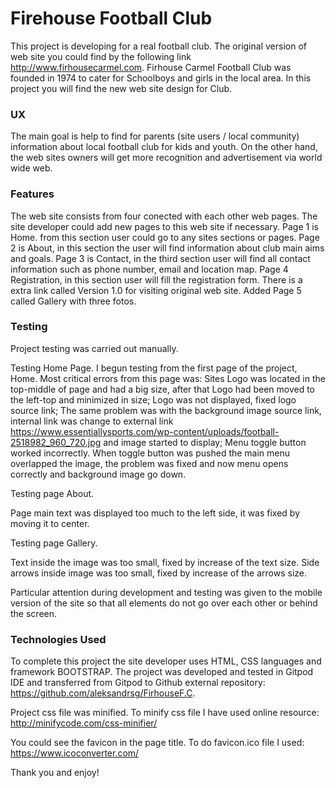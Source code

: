 # Firehouse Football Club #

This project is developing for a real football club.
The original version of web site you could find by the following link http://www.firhousecarmel.com.
Firhouse Carmel Football Club was founded in 1974 to cater for Schoolboys and girls in the local area.
In this project you will find the new web site design for Club.

### UX ###

The main goal is help to find for  parents (site users / local community) information about  local football club for kids and youth.
On the other hand, the web sites owners will get more recognition and advertisement via
world wide web.

### Features ###

The web site consists from four conected with each other web pages.
The site developer could add new pages to this web site if necessary.
Page 1 is Home. from this section user could go to any sites sections or pages.
Page 2 is About, in this section the user will find information about club main aims and goals.
Page 3 is Contact, in the third section user will find all contact information such as phone number, email
and location map.
Page 4 Registration, in this section user will fill the registration form.
There is a extra link called Version 1.0 for visiting original web site.
Added Page 5 called Gallery with three fotos. 

### Testing ###

Project testing was carried out manually. 

Testing Home Page.
I begun testing from the first page of the project, Home. 
Most critical errors from this page was:
Sites Logo was located in the top-middle of page and had a big size, after that Logo had been moved to the left-top and minimized in size; 
Logo was not displayed, fixed logo source link;
The same problem was with the background image source link, internal link was change to external link https://www.essentiallysports.com/wp-content/uploads/football-2518982_960_720.jpg and image started to display;
Menu toggle button worked incorrectly. When toggle button was pushed the main menu overlapped the image, the problem was fixed and now menu opens correctly and background image go down.

Testing page About.

Page main text was displayed too much to the left side, it was fixed by moving it to center.

Testing page Gallery.

Text inside the image was too small, fixed by increase of the text size.
Side arrows inside image was too small, fixed by increase of the arrows size.

Particular attention during development and testing was given to the mobile version of the site so that all elements do not go over each other or behind the screen.



### Technologies Used ###

To complete this project the site developer uses HTML, CSS languages and framework BOOTSTRAP.
The project was developed and tested in Gitpod IDE and transferred from Gitpod to Github external repository:
https://github.com/aleksandrsg/FirhouseF.C.

Project css file was minified. To minify css file I have used online resource:
http://minifycode.com/css-minifier/

You could see the favicon in the page title. To do favicon.ico file I used:
https://www.icoconverter.com/


Thank you and enjoy!
